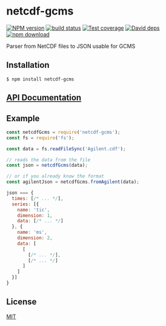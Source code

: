 # netcdf-gcms

  [![NPM version][npm-image]][npm-url]
  [![build status][travis-image]][travis-url]
  [![Test coverage][coveralls-image]][coveralls-url]
  [![David deps][david-image]][david-url]
  [![npm download][download-image]][download-url]
  
Parser from NetCDF files to JSON usable for GCMS

## Installation

`$ npm install netcdf-gcms`

## [API Documentation](https://cheminfo-js.github.io/netcdf-gcms/)

## Example

```js
const netcdfGcms = require('netcdf-gcms');
const fs = require('fs');

const data = fs.readFileSync('Agilent.cdf');

// reads the data from the file
const json = netcdfGcms(data);

// or if you already know the format
const agilentJson = netcdfGcms.fromAgilent(data);

json === {
  times: [/* ... */],
  series: [{
	name: 'tic',
	dimension: 1,
	data: [/* ... */]
  }, {
	name: 'ms',
	dimension: 2,
	data: [
	  [
	    [/* ... */],
       	[/* ... */]
      ]
	]
  }]
}
```


## License

[MIT](./LICENSE)

[npm-image]: https://img.shields.io/npm/v/netcdf-gcms.svg?style=flat-square
[npm-url]: https://npmjs.org/package/netcdf-gcms
[travis-image]: https://img.shields.io/travis/cheminfo-js/netcdf-gcms/master.svg?style=flat-square
[travis-url]: https://travis-ci.org/cheminfo-js/netcdf-gcms
[coveralls-image]: https://img.shields.io/coveralls/cheminfo-js/netcdf-gcms.svg?style=flat-square
[coveralls-url]: https://coveralls.io/github/cheminfo-js/netcdf-gcms
[david-image]: https://img.shields.io/david/cheminfo-js/netcdf-gcms.svg?style=flat-square
[david-url]: https://david-dm.org/cheminfo-js/netcdf-gcms
[download-image]: https://img.shields.io/npm/dm/netcdf-gcms.svg?style=flat-square
[download-url]: https://npmjs.org/package/netcdf-gcms
